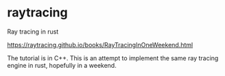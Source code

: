 # raytracing
Ray tracing in rust

https://raytracing.github.io/books/RayTracingInOneWeekend.html

The tutorial is in C++. This is an attempt to implement the same ray tracing engine in rust, hopefully in a weekend.

